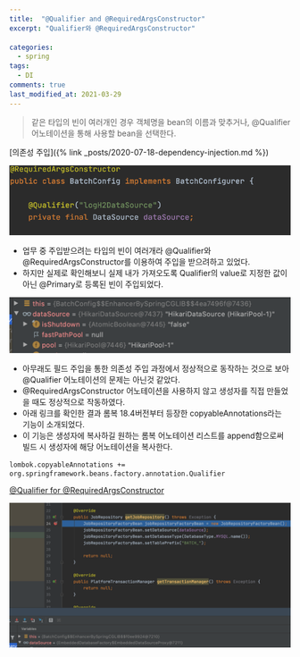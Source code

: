 ```yaml
---
title:  "@Qualifier and @RequiredArgsConstructor"
excerpt: "Qualifier와 @RequiredArgsConstructor"

categories:
  - spring
tags:
  - DI
comments: true
last_modified_at: 2021-03-29
---
```


> 같은 타입의 빈이 여러개인 경우 객체명을 bean의 이름과 맞추거나, @Qualifier 어노테이션을 통해 사용할 bean을 선택한다.

[의존성 주입]({% link _posts/2020-07-18-dependency-injection.md %})

![1](/assets/images/Qualifier_and_RequiredArgsConstructor.png)
* 업무 중 주입받으려는 타입의 빈이 여러개라 @Qualifier와 @RequiredArgsConstructor를 이용하여 주입을 받으려하고 있었다.
* 하지만 실제로 확인해보니 실제 내가 가져오도록 Qualifier의 value로 지정한 값이 아닌 @Primary로 등록된 빈이 주입되었다.

![1](/assets/images/primary_bean.png)

* 아무래도 필드 주입을 통한 의존성 주입 과정에서 정상적으로 동작하는 것으로 보아 @Qualifier 어노테이션의 문제는 아닌것 같았다.
* @RequiredArgsConstructor 어노테이션을 사용하지 않고 생성자를 직접 만들었을 때도 정상적으로 작동하였다.
* 아래 링크를 확인한 결과 롬복 18.4버전부터 등장한 copyableAnnotations라는 기능이 소개되었다.
* 이 기능은 생성자에 복사하길 원하는 롬복 어노테이션 리스트를 append함으로써 빌드 시 생성자에 해당 어노테이션을 복사한다.

```
lombok.copyableAnnotations += org.springframework.beans.factory.annotation.Qualifier
```

[@Qualifier for @RequiredArgsConstructor](https://ath3nd.wordpress.com/2018/12/13/spring-lombok-or-injection-just-became-a-bit-easier-part-2-of-2/)

![1](/assets/images/DI_after_copyableAnnotaion.png)